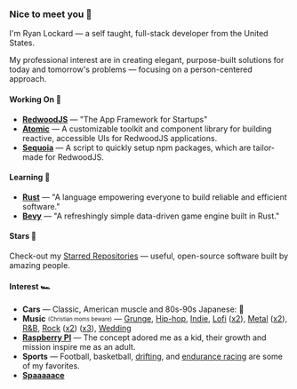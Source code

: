 ### Nice to meet you 🤝

I'm Ryan Lockard — a self taught, full-stack developer from the United States.

My professional interest are in creating elegant, purpose-built solutions for today and tomorrow's problems — focusing on a person-centered approach.

#### Working On 🔭

<!-- - [**LockTech Software**](http://locktech.software) — _The Lockard Technology Co. - Software Division_ -->
- [**RedwoodJS**](https://github.com/redwoodjs/redwood) — "The App Framework for Startups"
- [**Atomic**](https://locktech.github.io/atomic) — A customizable toolkit and component library for building reactive, accessible UIs for RedwoodJS applications.
- [**Sequoia**](https://github.com/locktech/sequoia) — A script to quickly setup npm packages, which are tailor-made for RedwoodJS.

#### Learning 📘

- [**Rust**](https://www.rust-lang.org/) — "A language empowering everyone to build reliable and efficient software."
- [**Bevy**](https://bevyengine.org/) — "A refreshingly simple data-driven game engine built in Rust."

#### Stars 🌟

Check-out my [Starred Repositories](https://github.com/realStandal?tab=stars) — useful, open-source software built by amazing people.

#### Interest 🏎️

- **Cars** — Classic, American muscle and 80s-90s Japanese: 🏁
- **Music** <sub><sup>(Christian moms beware)</sup></sub> — [Grunge](https://www.youtube.com/watch?v=n6P0SitRwy8), [Hip-hop](https://www.youtube.com/watch?v=Dz5VzLz67WA), [Indie](https://www.youtube.com/watch?v=MKEoCHKX7-o), [Lofi](https://www.youtube.com/watch?v=MtT5_PgLJlY&t=5555s) ([x2](https://www.youtube.com/watch?v=Y-_r24GOvjo)), [Metal](https://www.youtube.com/watch?v=5abamRO41fE) ([x2](https://www.youtube.com/watch?v=vfpgpf6QVnI)), [R&B](https://www.youtube.com/watch?v=LsgNG-L6aw4), [Rock](https://www.youtube.com/watch?v=LLjFoIOyCfw) ([x2](https://www.youtube.com/watch?v=Lr58WHo2ndM)) ([x3](https://www.youtube.com/watch?v=YQprqMdUdPU)), [Wedding](https://www.youtube.com/watch?v=tT86AoSGEL8)
- [**Raspberry PI**](https://www.raspberrypi.org/) — The concept adored me as a kid, their growth and mission inspire me as an adult.
- **Sports** — Football, basketball, [drifting](https://en.wikipedia.org/wiki/Drifting_(motorsport)), and [endurance racing](https://en.wikipedia.org/wiki/Endurance_racing_(motorsport)) are some of my favorites.
- [**Spaaaaace**](https://www.youtube.com/watch?v=myEOJaNMQZo)
